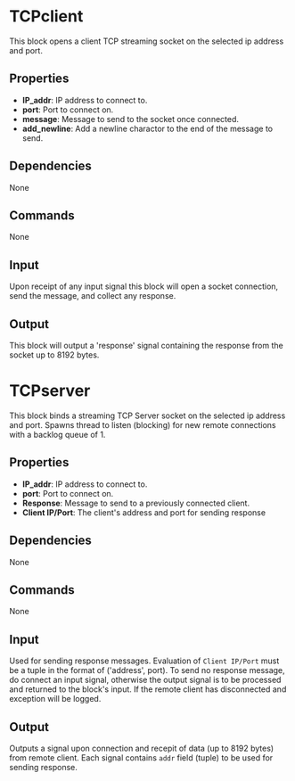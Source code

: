 TCPclient
===========

This block opens a client TCP streaming socket on the selected ip address and port.

Properties
--------------
-   **IP_addr**: IP address to connect to.
-   **port**: Port to connect on.
-   **message**: Message to send to the socket once connected.
-   **add_newline**: Add a newline charactor to the end of the message to send.

Dependencies
----------------
None

Commands
----------------
None

Input
-------
Upon receipt of any input signal this block will open a socket connection, send the message, and collect any response.

Output
---------
This block will output a 'response' signal containing the response from the socket up to 8192 bytes.

TCPserver
===========

This block binds a streaming TCP Server socket on the selected ip address and port. Spawns thread to listen (blocking) for new remote connections with a backlog queue of 1.

Properties
--------------
-   **IP_addr**: IP address to connect to.
-   **port**: Port to connect on.
-   **Response**: Message to send to a previously connected client.
-   **Client IP/Port**: The client's address and port for sending response

Dependencies
----------------
None

Commands
----------------
None

Input
-------
Used for sending response messages. Evaluation of `Client IP/Port` must be a tuple in the format of ('address', port). To send no response message, do connect an input signal, otherwise the output signal is to be processed and returned to the block's input. If the remote client has disconnected and exception will be logged.

Output
---------
Outputs a signal upon connection and recepit of data (up to 8192 bytes) from remote client. Each signal contains `addr` field (tuple) to be used for sending response.
